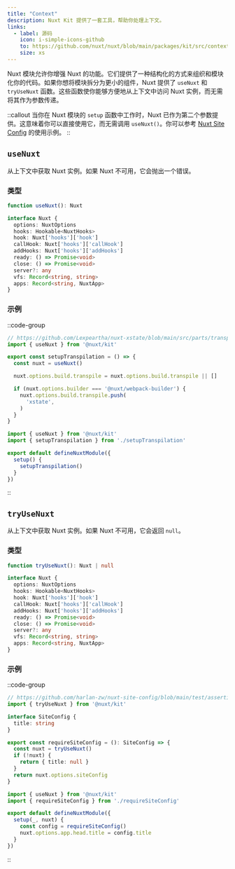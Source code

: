 ```yaml
---
title: "Context"
description: Nuxt Kit 提供了一套工具，帮助你处理上下文。
links:
  - label: 源码
    icon: i-simple-icons-github
    to: https://github.com/nuxt/nuxt/blob/main/packages/kit/src/context.ts
    size: xs
---
```



Nuxt 模块允许你增强 Nuxt 的功能。它们提供了一种结构化的方式来组织和模块化你的代码。如果你想将模块拆分为更小的组件，Nuxt 提供了 `useNuxt` 和 `tryUseNuxt` 函数。这些函数使你能够方便地从上下文中访问 Nuxt 实例，而无需将其作为参数传递。

::callout
当你在 Nuxt 模块的 `setup` 函数中工作时，Nuxt 已作为第二个参数提供。这意味着你可以直接使用它，而无需调用 `useNuxt()`。你可以参考 [Nuxt Site Config](https://github.com/harlan-zw/nuxt-site-config) 的使用示例。
::

## `useNuxt`

从上下文中获取 Nuxt 实例。如果 Nuxt 不可用，它会抛出一个错误。

### 类型

```ts
function useNuxt(): Nuxt

interface Nuxt {
  options: NuxtOptions
  hooks: Hookable<NuxtHooks>
  hook: Nuxt['hooks']['hook']
  callHook: Nuxt['hooks']['callHook']
  addHooks: Nuxt['hooks']['addHooks']
  ready: () => Promise<void>
  close: () => Promise<void>
  server?: any
  vfs: Record<string, string>
  apps: Record<string, NuxtApp>
}
```

### 示例

::code-group

```ts [setupTranspilation.ts]
// https://github.com/Lexpeartha/nuxt-xstate/blob/main/src/parts/transpile.ts
import { useNuxt } from '@nuxt/kit'

export const setupTranspilation = () => {
  const nuxt = useNuxt()

  nuxt.options.build.transpile = nuxt.options.build.transpile || []

  if (nuxt.options.builder === '@nuxt/webpack-builder') {
    nuxt.options.build.transpile.push(
      'xstate',
    )
  }
}
```

```ts [module.ts]
import { useNuxt } from '@nuxt/kit'
import { setupTranspilation } from './setupTranspilation'

export default defineNuxtModule({
  setup() {
    setupTranspilation()
  }
})
```

::

## `tryUseNuxt`

从上下文中获取 Nuxt 实例。如果 Nuxt 不可用，它会返回 `null`。

### 类型

```ts
function tryUseNuxt(): Nuxt | null

interface Nuxt {
  options: NuxtOptions
  hooks: Hookable<NuxtHooks>
  hook: Nuxt['hooks']['hook']
  callHook: Nuxt['hooks']['callHook']
  addHooks: Nuxt['hooks']['addHooks']
  ready: () => Promise<void>
  close: () => Promise<void>
  server?: any
  vfs: Record<string, string>
  apps: Record<string, NuxtApp>
}
```

### 示例

::code-group

```ts [requireSiteConfig.ts]
// https://github.com/harlan-zw/nuxt-site-config/blob/main/test/assertions.test.ts
import { tryUseNuxt } from '@nuxt/kit'

interface SiteConfig {
  title: string
}

export const requireSiteConfig = (): SiteConfig => {
  const nuxt = tryUseNuxt()
  if (!nuxt) {
    return { title: null }
  }
  return nuxt.options.siteConfig
}
```

```ts [module.ts]
import { useNuxt } from '@nuxt/kit'
import { requireSiteConfig } from './requireSiteConfig'

export default defineNuxtModule({
  setup(_, nuxt) {
    const config = requireSiteConfig()
    nuxt.options.app.head.title = config.title
  }
})
```

::
